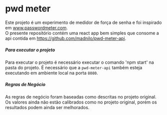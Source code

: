 # pwd meter

   Este projeto é um experimento de medidor de força de senha e foi inspirado em www.passwordmeter.com.  
   O presente repositório contém uma react app bem simples que consome a api contida em https://github.com/madnilo/pwd-meter-api.
   
##### Para executar o projeto
   Para executar o projeto é necessário executar o comando 'npm start' na pasta do projeto. É necessário que a `pwd-meter-api` também esteja executando em ambiente local na porta `8080`.

##### Regras de Negócio
   As regras de negócio foram baseadas como descritas no projeto original.  Os valores ainda não estão calibrados como no projeto original, porém os resultados podem ainda ser melhorados.